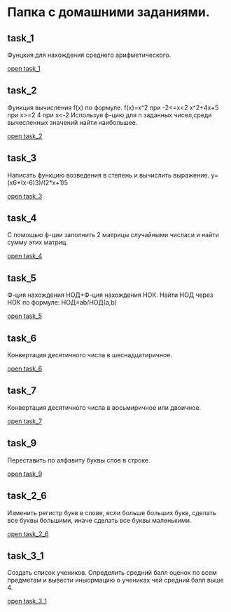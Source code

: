 # Папка с домашними заданиями.

## task_1
Фунцкия для нахождения среднего арифметического.

[open task_1](https://github.com/RuslanZaremba/RuslanZaremba/blob/master/homework_5/task_1.py)
## task_2
Функция вычисления f(x) по формуле.
f(x)=x^2 при -2<=x<2
    x^2+4x+5 при x>=2
    4 при x<-2
Используя ф-цию для n заданных чисел,среди вычесленных 
значений найти наибольшее.

[open task_2](https://github.com/RuslanZaremba/RuslanZaremba/blob/master/homework_5/task_2.py)
## task_3
Написать функцию возведения в степень и вычислить выражение.
y=(x6*(x-6)3)/(2*x+1)5

[open task_3](https://github.com/RuslanZaremba/RuslanZaremba/blob/master/homework_5/task_3.py)
## task_4
С помощью ф-ции заполнить 2 матрицы случайными числаси и найти сумму этих матриц.

[open task_4](https://github.com/RuslanZaremba/RuslanZaremba/blob/master/homework_5/task_4.py)
## task_5
Ф-ция нахождения НОД+Ф-ция нахождения НОК.
Найти НОД через НОК по формуле:
НОД=ab/НОД(a,b)

[open task_5](https://github.com/RuslanZaremba/RuslanZaremba/blob/master/homework_5/task_5.py)
## task_6
Конвертация десятичного числа в шеснадцатиричное.

[open task_6](https://github.com/RuslanZaremba/RuslanZaremba/blob/master/homework_5/task_6.py)
## task_7
Конвертация десятичного числа в восьмиричное или двоичное.

[open task_7](https://github.com/RuslanZaremba/RuslanZaremba/blob/master/homework_5/task_7.py)
## task_9
Переставить по алфавиту буквы слов в строке.

[open task_9](https://github.com/RuslanZaremba/RuslanZaremba/blob/master/homework_5/task_9.py)
## task_2_6
Изменить регистр букв в слове, если больше больших букв,
сделать все буквы большими, иначе сделать все буквы маленькими.

[open task_2_6](https://github.com/RuslanZaremba/RuslanZaremba/blob/master/homework_5/task_2_6.py)

## task_3_1
Создать список учеников. Определить средний балл оценок по всем предметам и вывести иныормацию о учениках чей средний балл выше 4.

[open task_3_1](https://github.com/RuslanZaremba/RuslanZaremba/blob/master/homework_5/task_3_1.py)
